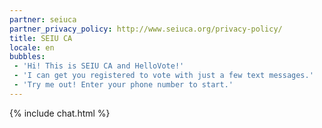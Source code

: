 ```yaml
---
partner: seiuca
partner_privacy_policy: http://www.seiuca.org/privacy-policy/
title: SEIU CA
locale: en
bubbles:
 - 'Hi! This is SEIU CA and HelloVote!'
 - 'I can get you registered to vote with just a few text messages.'
 - 'Try me out! Enter your phone number to start.'
---
```

{% include chat.html %}


